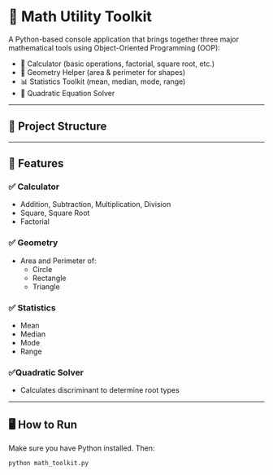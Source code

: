 # 🧮 Math Utility Toolkit

A Python-based console application that brings together three major mathematical tools using Object-Oriented Programming (OOP):

- 🔢 Calculator (basic operations, factorial, square root, etc.)
- 📐 Geometry Helper (area & perimeter for shapes)
- 📊 Statistics Toolkit (mean, median, mode, range)
- 🧮 Quadratic Equation Solver
---

## 📁 Project Structure
---

## 🚀 Features

### ✅ Calculator
- Addition, Subtraction, Multiplication, Division
- Square, Square Root
- Factorial

### ✅ Geometry
- Area and Perimeter of:
  - Circle
  - Rectangle
  - Triangle

### ✅ Statistics
- Mean
- Median
- Mode
- Range

### ✅Quadratic Solver 
- Calculates discriminant to determine root types

---

## 🖥️ How to Run

Make sure you have Python installed. Then:

```bash
python math_toolkit.py